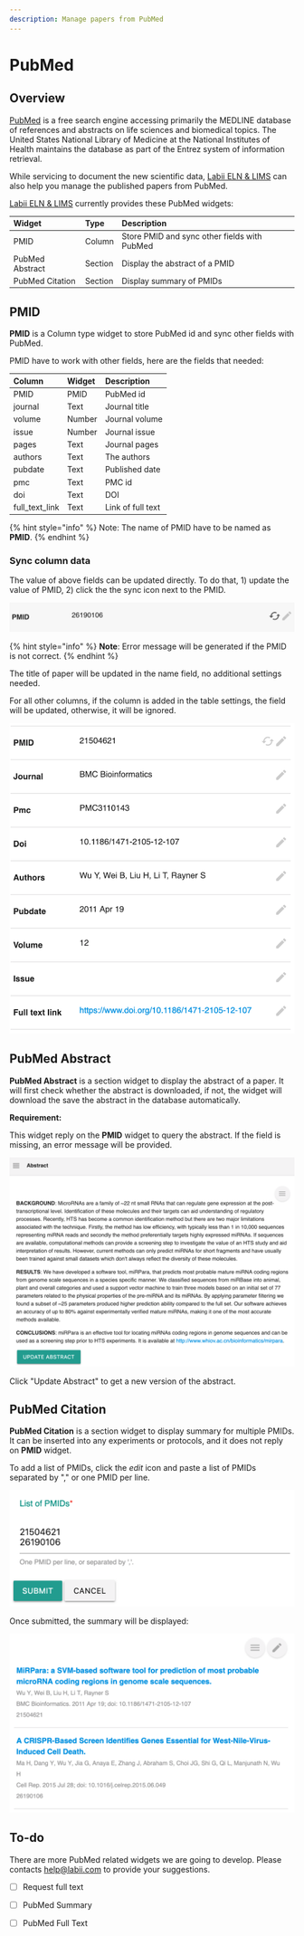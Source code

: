 ```yaml
---
description: Manage papers from PubMed
---
```


# PubMed

## Overview

[PubMed](https://en.wikipedia.org/wiki/PubMed) is a free search engine accessing primarily the MEDLINE database of references and abstracts on life sciences and biomedical topics. The United States National Library of Medicine at the National Institutes of Health maintains the database as part of the Entrez system of information retrieval.

While servicing to document the new scientific data, [Labii ELN & LIMS](https://www.labii.com) can also help you manage the published papers from PubMed.

[Labii ELN & LIMS](https://www.labii.com/) currently provides these PubMed widgets:

| Widget | Type | Description |
| :--- | :--- | :--- |
| PMID | Column | Store PMID and sync other fields with PubMed |
| PubMed Abstract | Section | Display the abstract of a PMID |
| PubMed Citation | Section | Display summary of PMIDs |

## PMID

**PMID** is a Column type widget to store PubMed id and sync other fields with PubMed.

PMID have to work with other fields, here are the fields that needed:

| Column | Widget | Description |
| :--- | :--- | :--- |
| PMID | PMID | PubMed id |
| journal | Text | Journal title |
| volume | Number | Journal volume |
| issue | Number | Journal issue |
| pages | Text | Journal pages |
| authors | Text | The authors |
| pubdate | Text | Published date |
| pmc | Text | PMC id |
| doi | Text | DOI |
| full\_text\_link | Text | Link of full text |

{% hint style="info" %}
Note: The name of PMID have to be named as **PMID**. 
{% endhint %}

### Sync column data

The value of above fields can be updated directly. To do that, 1\) update the value of PMID, 2\) click the the sync icon next to the PMID.

![PMID Widget](../.gitbook/assets/pmid-sync-labii-eln-lims.png)

{% hint style="info" %}
**Note**: Error message will be generated if the PMID is not correct. 
{% endhint %}

The title of paper will be updated in the name field, no additional settings needed. 

For all other columns, if the column is added in the table settings, the field will be updated, otherwise, it will be ignored.

![Other fields of the PMID](../.gitbook/assets/pmid-fields-labii-eln-lims.png)

## PubMed Abstract

**PubMed Abstract** is a section widget to display the abstract of a paper. It will first check whether the abstract is downloaded, if not, the widget will download the save the abstract in the database automatically.

**Requirement:**

This widget reply on the **PMID** widget to query the abstract. If the field is missing, an error message will be provided.

![PubMed Abstract](../.gitbook/assets/pubmed-abstract-labii-eln-lims.png)

Click "Update Abstract" to get a new version of the abstract.

## PubMed Citation

**PubMed Citation** is a section widget to display summary for multiple PMIDs. It can be inserted into any experiments or protocols, and it does not reply on **PMID** widget.

To add a list of PMIDs, click the _edit_ icon and paste a list of PMIDs separated by "," or one PMID per line.

![Edit PubMed Citation](../.gitbook/assets/pubmed-citation-edit-labii-eln-lims.png)

Once submitted, the summary will be displayed:

![PubMed Citation](../.gitbook/assets/pubmed-citation-labii-eln-lims.png)

## To-do

There are more PubMed related widgets we are going to develop. Please contacts help@labii.com to provide your suggestions.

* [ ] Request full text
* [ ] PubMed Summary
* [ ] PubMed Full Text











